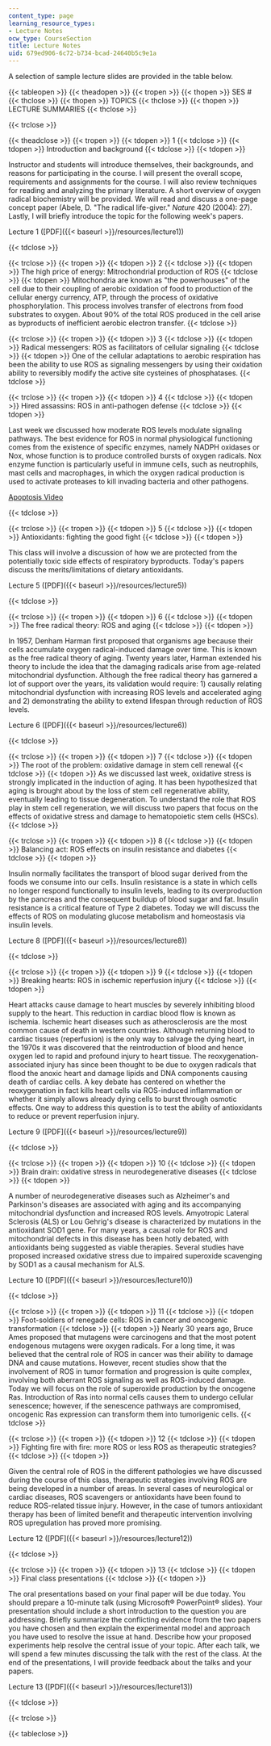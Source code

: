 ```yaml
---
content_type: page
learning_resource_types:
- Lecture Notes
ocw_type: CourseSection
title: Lecture Notes
uid: 679ed906-6c72-b734-bcad-24640b5c9e1a
---
```


A selection of sample lecture slides are provided in the table below.

{{< tableopen >}}
{{< theadopen >}}
{{< tropen >}}
{{< thopen >}}
SES #
{{< thclose >}}
{{< thopen >}}
TOPICS
{{< thclose >}}
{{< thopen >}}
LECTURE SUMMARIES
{{< thclose >}}

{{< trclose >}}

{{< theadclose >}}
{{< tropen >}}
{{< tdopen >}}
1
{{< tdclose >}}
{{< tdopen >}}
Introduction and background
{{< tdclose >}}
{{< tdopen >}}


Instructor and students will introduce themselves, their backgrounds, and reasons for participating in the course. I will present the overall scope, requirements and assignments for the course. I will also review techniques for reading and analyzing the primary literature. A short overview of oxygen radical biochemistry will be provided. We will read and discuss a one-page concept paper (Abele, D. "The radical life-giver." _Nature_ 420 (2004): 27). Lastly, I will briefly introduce the topic for the following week's papers.

Lecture 1 ([PDF]({{< baseurl >}}/resources/lecture1))


{{< tdclose >}}

{{< trclose >}}
{{< tropen >}}
{{< tdopen >}}
2
{{< tdclose >}}
{{< tdopen >}}
The high price of energy: Mitrochondrial production of ROS
{{< tdclose >}}
{{< tdopen >}}
Mitochondria are known as "the powerhouses" of the cell due to their coupling of aerobic oxidation of food to production of the cellular energy currency, ATP, through the process of oxidative phosphorylation. This process involves transfer of electrons from food substrates to oxygen. About 90% of the total ROS produced in the cell arise as byproducts of inefficient aerobic electron transfer.
{{< tdclose >}}

{{< trclose >}}
{{< tropen >}}
{{< tdopen >}}
3
{{< tdclose >}}
{{< tdopen >}}
Radical messengers: ROS as facilitators of cellular signaling
{{< tdclose >}}
{{< tdopen >}}
One of the cellular adaptations to aerobic respiration has been the ability to use ROS as signaling messengers by using their oxidation ability to reversibly modify the active site cysteines of phosphatases.
{{< tdclose >}}

{{< trclose >}}
{{< tropen >}}
{{< tdopen >}}
4
{{< tdclose >}}
{{< tdopen >}}
Hired assassins: ROS in anti-pathogen defense
{{< tdclose >}}
{{< tdopen >}}


Last week we discussed how moderate ROS levels modulate signaling pathways. The best evidence for ROS in normal physiological functioning comes from the existence of specific enzymes, namely NADPH oxidases or Nox, whose function is to produce controlled bursts of oxygen radicals. Nox enzyme function is particularly useful in immune cells, such as neutrophils, mast cells and macrophages, in which the oxygen radical production is used to activate proteases to kill invading bacteria and other pathogens.

[Apoptosis Video](http://youtube.com/watch?v=witLM--V2v8)


{{< tdclose >}}

{{< trclose >}}
{{< tropen >}}
{{< tdopen >}}
5
{{< tdclose >}}
{{< tdopen >}}
Antioxidants: fighting the good fight
{{< tdclose >}}
{{< tdopen >}}


This class will involve a discussion of how we are protected from the potentially toxic side effects of respiratory byproducts. Today's papers discuss the merits/limitations of dietary antioxidants.

Lecture 5 ([PDF]({{< baseurl >}}/resources/lecture5))


{{< tdclose >}}

{{< trclose >}}
{{< tropen >}}
{{< tdopen >}}
6
{{< tdclose >}}
{{< tdopen >}}
The free radical theory: ROS and aging
{{< tdclose >}}
{{< tdopen >}}


In 1957, Denham Harman first proposed that organisms age because their cells accumulate oxygen radical-induced damage over time. This is known as the free radical theory of aging. Twenty years later, Harman extended his theory to include the idea that the damaging radicals arise from age-related mitochondrial dysfunction. Although the free radical theory has garnered a lot of support over the years, its validation would require: 1) causally relating mitochondrial dysfunction with increasing ROS levels and accelerated aging and 2) demonstrating the ability to extend lifespan through reduction of ROS levels.

Lecture 6 ([PDF]({{< baseurl >}}/resources/lecture6))


{{< tdclose >}}

{{< trclose >}}
{{< tropen >}}
{{< tdopen >}}
7
{{< tdclose >}}
{{< tdopen >}}
The root of the problem: oxidative damage in stem cell renewal
{{< tdclose >}}
{{< tdopen >}}
As we discussed last week, oxidative stress is strongly implicated in the induction of aging. It has been hypothesized that aging is brought about by the loss of stem cell regenerative ability, eventually leading to tissue degeneration. To understand the role that ROS play in stem cell regeneration, we will discuss two papers that focus on the effects of oxidative stress and damage to hematopoietic stem cells (HSCs).
{{< tdclose >}}

{{< trclose >}}
{{< tropen >}}
{{< tdopen >}}
8
{{< tdclose >}}
{{< tdopen >}}
Balancing act: ROS effects on insulin resistance and diabetes
{{< tdclose >}}
{{< tdopen >}}


Insulin normally facilitates the transport of blood sugar derived from the foods we consume into our cells. Insulin resistance is a state in which cells no longer respond functionally to insulin levels, leading to its overproduction by the pancreas and the consequent buildup of blood sugar and fat. Insulin resistance is a critical feature of Type 2 diabetes. Today we will discuss the effects of ROS on modulating glucose metabolism and homeostasis via insulin levels.

Lecture 8 ([PDF]({{< baseurl >}}/resources/lecture8))


{{< tdclose >}}

{{< trclose >}}
{{< tropen >}}
{{< tdopen >}}
9
{{< tdclose >}}
{{< tdopen >}}
Breaking hearts: ROS in ischemic reperfusion injury
{{< tdclose >}}
{{< tdopen >}}


Heart attacks cause damage to heart muscles by severely inhibiting blood supply to the heart. This reduction in cardiac blood flow is known as ischemia. Ischemic heart diseases such as atherosclerosis are the most common cause of death in western countries. Although returning blood to cardiac tissues (reperfusion) is the only way to salvage the dying heart, in the 1970s it was discovered that the reintroduction of blood and hence oxygen led to rapid and profound injury to heart tissue. The reoxygenation-associated injury has since been thought to be due to oxygen radicals that flood the anoxic heart and damage lipids and DNA components causing death of cardiac cells. A key debate has centered on whether the reoxygenation in fact kills heart cells via ROS-induced inflammation or whether it simply allows already dying cells to burst through osmotic effects. One way to address this question is to test the ability of antioxidants to reduce or prevent reperfusion injury.

Lecture 9 ([PDF]({{< baseurl >}}/resources/lecture9))


{{< tdclose >}}

{{< trclose >}}
{{< tropen >}}
{{< tdopen >}}
10
{{< tdclose >}}
{{< tdopen >}}
Brain drain: oxidative stress in neurodegenerative diseases
{{< tdclose >}}
{{< tdopen >}}


A number of neurodegenerative diseases such as Alzheimer's and Parkinson's diseases are associated with aging and its accompanying mitochondrial dysfunction and increased ROS levels. Amyotropic Lateral Sclerosis (ALS) or Lou Gehrig's disease is characterized by mutations in the antioxidant SOD1 gene. For many years, a causal role for ROS and mitochondrial defects in this disease has been hotly debated, with antioxidants being suggested as viable therapies. Several studies have proposed increased oxidative stress due to impaired superoxide scavenging by SOD1 as a causal mechanism for ALS.

Lecture 10 ([PDF]({{< baseurl >}}/resources/lecture10))


{{< tdclose >}}

{{< trclose >}}
{{< tropen >}}
{{< tdopen >}}
11
{{< tdclose >}}
{{< tdopen >}}
Foot-soldiers of renegade cells: ROS in cancer and oncogenic transformation
{{< tdclose >}}
{{< tdopen >}}
Nearly 30 years ago, Bruce Ames proposed that mutagens were carcinogens and that the most potent endogenous mutagens were oxygen radicals. For a long time, it was believed that the central role of ROS in cancer was their ability to damage DNA and cause mutations. However, recent studies show that the involvement of ROS in tumor formation and progression is quite complex, involving both aberrant ROS signaling as well as ROS-induced damage. Today we will focus on the role of superoxide production by the oncogene Ras. Introduction of Ras into normal cells causes them to undergo cellular senescence; however, if the senescence pathways are compromised, oncogenic Ras expression can transform them into tumorigenic cells.
{{< tdclose >}}

{{< trclose >}}
{{< tropen >}}
{{< tdopen >}}
12
{{< tdclose >}}
{{< tdopen >}}
Fighting fire with fire: more ROS or less ROS as therapeutic strategies?
{{< tdclose >}}
{{< tdopen >}}


Given the central role of ROS in the different pathologies we have discussed during the course of this class, therapeutic strategies involving ROS are being developed in a number of areas. In several cases of neurological or cardiac diseases, ROS scavengers or antioxidants have been found to reduce ROS-related tissue injury. However, in the case of tumors antioxidant therapy has been of limited benefit and therapeutic intervention involving ROS upregulation has proved more promising.

Lecture 12 ([PDF]({{< baseurl >}}/resources/lecture12))


{{< tdclose >}}

{{< trclose >}}
{{< tropen >}}
{{< tdopen >}}
13
{{< tdclose >}}
{{< tdopen >}}
Final class presentations
{{< tdclose >}}
{{< tdopen >}}


The oral presentations based on your final paper will be due today. You should prepare a 10-minute talk (using Microsoft® PowerPoint® slides). Your presentation should include a short introduction to the question you are addressing. Briefly summarize the conflicting evidence from the two papers you have chosen and then explain the experimental model and approach you have used to resolve the issue at hand. Describe how your proposed experiments help resolve the central issue of your topic. After each talk, we will spend a few minutes discussing the talk with the rest of the class. At the end of the presentations, I will provide feedback about the talks and your papers.

Lecture 13 ([PDF]({{< baseurl >}}/resources/lecture13))


{{< tdclose >}}

{{< trclose >}}

{{< tableclose >}}